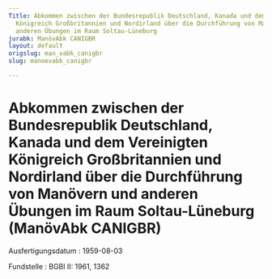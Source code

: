 ```yaml
---
Title: Abkommen zwischen der Bundesrepublik Deutschland, Kanada und dem Vereinigten
  Königreich Großbritannien und Nordirland über die Durchführung von Manövern und
  anderen Übungen im Raum Soltau-Lüneburg
jurabk: ManövAbk CANIGBR
layout: default
origslug: man_vabk_canigbr
slug: manoevabk_canigbr

---
```


# Abkommen zwischen der Bundesrepublik Deutschland, Kanada und dem Vereinigten Königreich Großbritannien und Nordirland über die Durchführung von Manövern und anderen Übungen im Raum Soltau-Lüneburg (ManövAbk CANIGBR)

Ausfertigungsdatum
:   1959-08-03

Fundstelle
:   BGBl II: 1961, 1362

